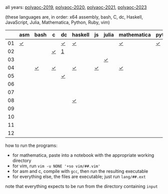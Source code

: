 all years:
[polyaoc-2019](https://github.com/tckmn/polyaoc-2019),
[polyaoc-2020](https://github.com/tckmn/polyaoc-2020),
[polyaoc-2021](https://github.com/tckmn/polyaoc-2021),
[polyaoc-2023](https://github.com/tckmn/polyaoc-2023)

(these languages are, in order: x64 assembly, bash, C, dc, Haskell, JavaScript, Julia, Mathematica, Python, Ruby, vim)

|    | asm        | bash        | c        | dc         | haskell   | js        | julia     | mathematica | python    | ruby      | vim        |
| -- | ---        | ----        | -        | --         | -------   | --        | -----     | ----------- | ------    | ----      | ---        |
| 01 | [✓][01asm] |             |          | [✓][01dc]  | [✓][01hs] |           |           | [✓][01mma]  | [✓][01py] | [✓][01rb] |            |
| 02 |            |             | [✓][02c] | [1][02dc]  |           |           |           |             |           | [✓][02rb] |            |
| 03 |            |             |          |            |           |           | [✓][03jl] |             |           | [✓][03rb] |            |
| 04 |            | [✓][04bash] | [✓][04c] |            | [✓][04hs] | [✓][04js] |           | [✓][04mma]  |           | [✓][04rb] | [✓][04vim] |
| 05 |            |             |          | [✓][05dc]  |           |           |           |             |           | [✓][05rb] |            |
| 06 |            |             |          |            |           |           |           |             |           | [✓][06rb] |            |
| 07 |            |             |          |            |           |           |           |             |           | [✓][07rb] |            |
| 08 |            |             |          |            | [✓][08hs] |           |           |             |           | [✓][08rb] |            |
| 09 |            |             |          |            |           |           |           |             |           | [✓][09rb] |            |
| 10 |            |             |          |            |           |           |           |             |           | [✓][10rb] |            |
| 11 |            |             |          |            |           |           |           |             |           | [✓][11rb] |            |
| 12 |            |             |          |            |           |           |           |             |           | [✓][12rb] |            |

how to run the programs:

 * for mathematica, paste into a notebook with the appropriate working directory
 * for vim, run `vim -u NONE '+so vim/##.vim'`
 * for asm and c, compile with `gcc`, then run the resulting executable
 * for everything else, the files are executable; just run `lang/##.ext`

note that everything expects to be run from the directory containing `input`

[01asm]:  https://github.com/tckmn/polyaoc-2019/tree/master/01/asm
[01dc]:   https://github.com/tckmn/polyaoc-2019/tree/master/01/dc
[01hs]:   https://github.com/tckmn/polyaoc-2019/tree/master/01/hs
[01mma]:  https://github.com/tckmn/polyaoc-2019/tree/master/01/mma
[01py]:   https://github.com/tckmn/polyaoc-2019/tree/master/01/py
[01rb]:   https://github.com/tckmn/polyaoc-2019/tree/master/01/rb
[02c]:    https://github.com/tckmn/polyaoc-2019/tree/master/02/c
[02dc]:   https://github.com/tckmn/polyaoc-2019/tree/master/02/dc
[02rb]:   https://github.com/tckmn/polyaoc-2019/tree/master/02/rb
[03jl]:   https://github.com/tckmn/polyaoc-2019/tree/master/03/jl
[03rb]:   https://github.com/tckmn/polyaoc-2019/tree/master/03/rb
[04bash]: https://github.com/tckmn/polyaoc-2019/tree/master/04/bash
[04c]:    https://github.com/tckmn/polyaoc-2019/tree/master/04/c
[04hs]:   https://github.com/tckmn/polyaoc-2019/tree/master/04/hs
[04js]:   https://github.com/tckmn/polyaoc-2019/tree/master/04/js
[04mma]:  https://github.com/tckmn/polyaoc-2019/tree/master/04/mma
[04rb]:   https://github.com/tckmn/polyaoc-2019/tree/master/04/rb
[04vim]:  https://github.com/tckmn/polyaoc-2019/tree/master/04/vim
[05dc]:   https://github.com/tckmn/polyaoc-2019/tree/master/05/dc
[05rb]:   https://github.com/tckmn/polyaoc-2019/tree/master/05/rb
[06rb]:   https://github.com/tckmn/polyaoc-2019/tree/master/06/rb
[07rb]:   https://github.com/tckmn/polyaoc-2019/tree/master/07/rb
[08hs]:   https://github.com/tckmn/polyaoc-2019/tree/master/08/hs
[08rb]:   https://github.com/tckmn/polyaoc-2019/tree/master/08/rb
[09rb]:   https://github.com/tckmn/polyaoc-2019/tree/master/09/rb
[10rb]:   https://github.com/tckmn/polyaoc-2019/tree/master/10/rb
[11rb]:   https://github.com/tckmn/polyaoc-2019/tree/master/11/rb
[12rb]:   https://github.com/tckmn/polyaoc-2019/tree/master/12/rb

